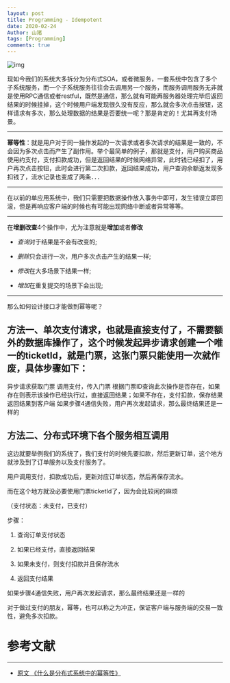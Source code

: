 ```yaml
---
layout: post
title: Programming - Idempotent
date: 2020-02-24
Author: 山猪
tags: [Programming]
comments: true
---
```

![img](https://image.slidesharecdn.com/cloudstock-2010-12-building-a-great-api-101212184238-phpapp01/95/building-a-great-api-evan-cooke-cloudstock-december-2010-21-728.jpg?cb=1292199082)

<!-- more -->

现如今我们的系统大多拆分为分布式SOA，或者微服务，一套系统中包含了多个子系统服务，而一个子系统服务往往会去调用另一个服务，而服务调用服务无非就是使用RPC通信或者restful，既然是通信，那么就有可能再服务器处理完毕后返回结果的时候挂掉，这个时候用户端发现很久没有反应，那么就会多次点击按钮，这样请求有多次，那么处理数据的结果是否要统一呢？那是肯定的！尤其再支付场景。

---

**幂等性**：就是用户对于同一操作发起的一次请求或者多次请求的结果是一致的，不会因为多次点击而产生了副作用。举个最简单的例子，那就是支付，用户购买商品使用约支付，支付扣款成功，但是返回结果的时候网络异常，此时钱已经扣了，用户再次点击按钮，此时会进行第二次扣款，返回结果成功，用户查询余额返发现多扣钱了，流水记录也变成了两条．．．

---

在以前的单应用系统中，我们只需要把数据操作放入事务中即可，发生错误立即回滚，但是再响应客户端的时候也有可能出现网络中断或者异常等等。

---

在**增删改查**4个操作中，尤为注意就是**增加**或者**修改**

- *查询*对于结果是不会有改变的;

- *删除*只会进行一次，用户多次点击产生的结果一样;

- *修改*在大多场景下结果一样;

- *增加*在重复提交的场景下会出现;

---

那么如何设计接口才能做到幂等呢？

## 方法一、单次支付请求，也就是直接支付了，不需要额外的数据库操作了，这个时候发起异步请求创建一个唯一的ticketId，就是门票，这张门票只能使用一次就作废，具体步骤如下：

异步请求获取门票
调用支付，传入门票
根据门票ID查询此次操作是否存在，如果存在则表示该操作已经执行过，直接返回结果；如果不存在，支付扣款，保存结果
返回结果到客户端
如果步骤4通信失败，用户再次发起请求，那么最终结果还是一样的



## 方法二、分布式环境下各个服务相互调用

这边就要举例我们的系统了，我们支付的时候先要扣款，然后更新订单，这个地方就涉及到了订单服务以及支付服务了。

用户调用支付，扣款成功后，更新对应订单状态，然后再保存流水。

而在这个地方就没必要使用门票ticketId了，因为会比较闲的麻烦

（支付状态：未支付，已支付）

步骤：

1. 查询订单支付状态

2. 如果已经支付，直接返回结果

3. 如果未支付，则支付扣款并且保存流水

4. 返回支付结果

如果步骤4通信失败，用户再次发起请求，那么最终结果还是一样的

对于做过支付的朋友，幂等，也可以称之为冲正，保证客户端与服务端的交易一致性，避免多次扣款。




# 参考文献
---

* [原文 《什么是分布式系统中的幂等性》](https://zhuanlan.zhihu.com/p/30493445 "什么是分布式系统中的幂等性")



